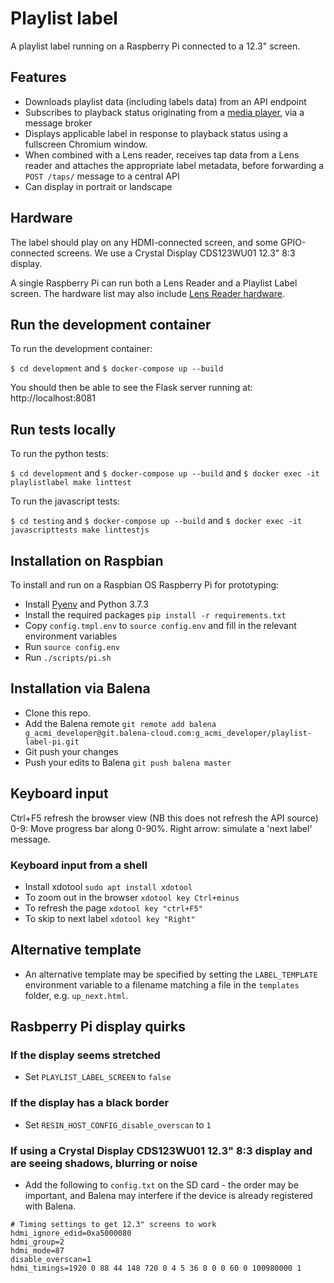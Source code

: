 Playlist label
==============

A playlist label running on a Raspberry Pi connected to a 12.3" screen.

## Features

* Downloads playlist data (including labels data) from an API endpoint
* Subscribes to playback status originating from a [media player](https://github.com/ACMILabs/media-player), via a message broker
* Displays applicable label in response to playback status using a fullscreen Chromium window.
* When combined with a Lens reader, receives tap data from a Lens reader and attaches the appropriate label metadata, before forwarding a `POST /taps/` message to a central API
* Can display in portrait or landscape

## Hardware

The label should play on any HDMI-connected screen, and some GPIO-connected screens. We use a Crystal Display CDS123WU01 12.3" 8:3 display.

A single Raspberry Pi can run both a Lens Reader and a Playlist Label screen. The hardware list may also include
[Lens Reader hardware](https://github.com/ACMILabs/lens-reader).

## Run the development container

To run the development container:

`$ cd development` and `$ docker-compose up --build`

You should then be able to see the Flask server running at: http://localhost:8081

## Run tests locally

To run the python tests:

`$ cd development` and `$ docker-compose up --build` and `$ docker exec -it playlistlabel make linttest`

To run the javascript tests:

`$ cd testing` and `$ docker-compose up --build` and `$ docker exec -it javascripttests make linttestjs`

## Installation on Raspbian

To install and run on a Raspbian OS Raspberry Pi for prototyping:

* Install [Pyenv](http://www.knight-of-pi.org/pyenv-for-python-version-management-on-raspbian-stretch/) and Python 3.7.3
* Install the required packages `pip install -r requirements.txt`
* Copy `config.tmpl.env` to `source config.env` and fill in the relevant environment variables
* Run `source config.env`
* Run `./scripts/pi.sh`

## Installation via Balena

* Clone this repo.
* Add the Balena remote `git remote add balena g_acmi_developer@git.balena-cloud.com:g_acmi_developer/playlist-label-pi.git`
* Git push your changes
* Push your edits to Balena `git push balena master`

## Keyboard input

Ctrl+F5 refresh the browser view (NB this does not refresh the API source)
0-9: Move progress bar along 0-90%.
Right arrow: simulate a 'next label' message.

### Keyboard input from a shell

* Install xdotool `sudo apt install xdotool`
* To zoom out in the browser `xdotool key Ctrl+minus`
* To refresh the page `xdotool key "ctrl+F5"`
* To skip to next label `xdotool key "Right"`

## Alternative template

* An alternative template may be specified by setting the `LABEL_TEMPLATE` environment variable to a filename matching a file in the `templates` folder, e.g. `up_next.html`.

## Rasbperry Pi display quirks

### If the display seems stretched

* Set `PLAYLIST_LABEL_SCREEN` to `false`

### If the display has a black border

* Set `RESIN_HOST_CONFIG_disable_overscan` to `1`

### If using a Crystal Display CDS123WU01 12.3" 8:3 display and are seeing shadows, blurring or noise

* Add the following to `config.txt` on the SD card - the order may be important, and Balena may interfere if the device is already registered with Balena.

```
# Timing settings to get 12.3" screens to work
hdmi_ignore_edid=0xa5000080
hdmi_group=2
hdmi_mode=87
disable_overscan=1
hdmi_timings=1920 0 88 44 148 720 0 4 5 36 0 0 0 60 0 100980000 1
```
